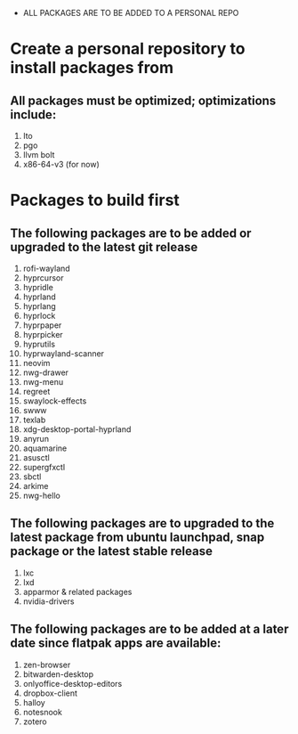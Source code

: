 * ALL PACKAGES ARE TO BE ADDED TO A PERSONAL REPO 

# Create a personal repository to install packages from
## All packages must be optimized; optimizations include:
1. lto
2. pgo
3. llvm bolt
4. x86-64-v3 (for now)

# Packages to build first
## The following packages are to be added or upgraded to the latest git release
1. rofi-wayland
2. hyprcursor
3. hypridle
4. hyprland 
5. hyprlang
6. hyprlock
7. hyprpaper 
8. hyprpicker
9. hyprutils
10. hyprwayland-scanner
11. neovim
12. nwg-drawer
13. nwg-menu
14. regreet
15. swaylock-effects
16. swww
17. texlab
18. xdg-desktop-portal-hyprland
19. anyrun
20. aquamarine
21. asusctl
22. supergfxctl
23. sbctl
24. arkime
25. nwg-hello

## The following packages are to upgraded to the latest package from ubuntu launchpad, snap package or the latest stable release
1. lxc
2. lxd
3. apparmor & related packages
4. nvidia-drivers

## The following packages are to be added at a later date since flatpak apps are available:
1. zen-browser
2. bitwarden-desktop
3. onlyoffice-desktop-editors
4. dropbox-client
5. halloy 
6. notesnook
7. zotero
